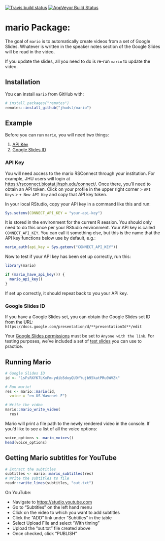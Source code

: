 
[![Travis build
status](https://travis-ci.com/jhudsl/mario.svg?branch=master)](https://travis-ci.com/jhudsl/mario)
[![AppVeyor Build
Status](https://ci.appveyor.com/api/projects/status/github/jhudsl/mario?branch=master&svg=true)](https://ci.appveyor.com/project/jhudsl/mario)
<!-- README.md is generated from README.Rmd. Please edit that file -->

# mario Package:

The goal of `mario` is to automatically create videos from a set of
Google Slides. Whatever is written in the speaker notes section of the
Google Slides will be read in the video.

If you update the slides, all you need to do is re-run `mario` to update
the video.

## Installation

You can install `mario` from GitHub with:

``` r
# install.packages("remotes")
remotes::install_github("jhudsl/mario")
```

## Example

Before you can run `mario`, you will need two things:

1)  [API Key](#api-key)
2)  [Google Slides ID](#google-slides-id)

### API Key

You will need access to the mario RSConnect through your institution.
For example, JHU users will login at
<https://rsconnect.biostat.jhsph.edu/connect/>. Once there, you’ll need
to obtain an API token. Click on your profile in the upper right corner
\> `API Keys` \> `+ New API Key` and copy that API key token.

In your local RStudio, copy your API key in a command like this and run:

``` r
Sys.setenv(CONNECT_API_KEY = "your-api-key")
```

It is stored in the environment for the current R session. You should
only need to do this once per your RStudio environment. Your API key is
called `CONNECT_API_KEY`. You can call it something else, but this is
the name that the API key functions below use by default, e.g.:

``` r
mario_auth(api_key = Sys.getenv("CONNECT_API_KEY"))
```

Now to test if your API key has been set up correctly, run this:

``` r
library(mario)

if (mario_have_api_key()) {
  mario_api_key()
}
```

If set up correctly, it should repeat back to you your API key.

### Google Slides ID

If you have a Google Slides set, you can obtain the Google Slides set ID
from the URL:
`https://docs.google.com/presentation/d/**presentationId**/edit`

Your [Google Slides
permissions](https://www.youtube.com/watch?v=zHSfwaZIVbM) must be set to
`Anyone with the link`. For testing purposes, we’ve included a set of
[test
slides](https://docs.google.com/presentation/d/1sFsRXfK7LKxFm-ydib5dxyQU9fYujb95katPRu0WVZk/edit#slide=id.p)
you can use to practice.

## Running Mario

``` r
# Google Slides ID
id <- "1sFsRXfK7LKxFm-ydib5dxyQU9fYujb95katPRu0WVZk"

# Run mario!
res <- mario::mario(id,
  voice = "en-US-Wavenet-F")

# Write the video
mario::mario_write_video(
  res)
```

Mario will print a file path to the newly rendered video in the console.
If you’d like to see a list of all the voice options:

``` r
voice_options <- mario_voices()
head(voice_options)
```

## Getting Mario subtitles for YouTube

``` r
# Extract the subtitles
subtitles <- mario::mario_subtitles(res)
# Write the subtitles to file
readr::write_lines(subtitles, "out.txt")
```

On YouTube:

- Navigate to <https://studio.youtube.com>
- Go to “Subtitles” on the left hand menu
- Click on the video to which you want to add subtitles
- Click the “ADD” link under “Subtitles” in the table
- Select Upload File and select “With timing”
- Upload the “out.txt” file created above
- Once checked, click “PUBLISH”
